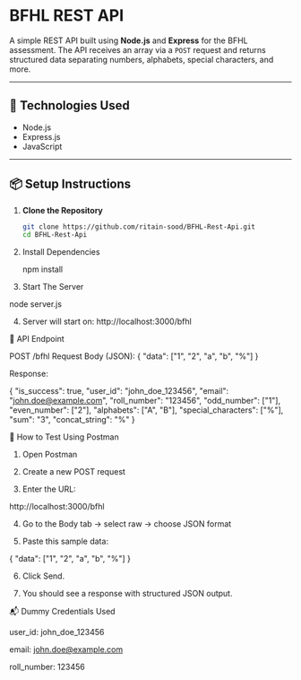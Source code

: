 # BFHL REST API

A simple REST API built using **Node.js** and **Express** for the BFHL assessment. The API receives an array via a `POST` request and returns structured data separating numbers, alphabets, special characters, and more.

---

## 🔧 Technologies Used

- Node.js
- Express.js
- JavaScript

---

## 📦 Setup Instructions

1. **Clone the Repository**
   ```bash
   git clone https://github.com/ritain-sood/BFHL-Rest-Api.git
   cd BFHL-Rest-Api

2. Install Dependencies

   npm install


3. Start The Server

  node server.js

4. Server will start on: http://localhost:3000/bfhl



🚀 API Endpoint

POST /bfhl
Request Body (JSON):
{
  "data": ["1", "2", "a", "b", "%"]
}

Response:


{
  "is_success": true,
  "user_id": "john_doe_123456",
  "email": "john.doe@example.com",
  "roll_number": "123456",
  "odd_number": ["1"],
  "even_number": ["2"],
  "alphabets": ["A", "B"],
  "special_characters": ["%"],
  "sum": "3",
  "concat_string": "%"
}


🧪 How to Test Using Postman

1. Open Postman

2. Create a new POST request

3. Enter the URL:

  http://localhost:3000/bfhl

4. Go to the Body tab → select raw → choose JSON format

5. Paste this sample data:

{
  "data": ["1", "2", "a", "b", "%"]
}

6. Click Send.

7. You should see a response with structured JSON output.


📬 Dummy Credentials Used

user_id: john_doe_123456

email: john.doe@example.com

roll_number: 123456


